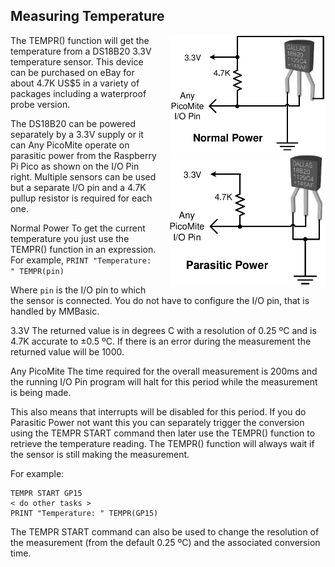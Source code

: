 ## Measuring Temperature

<div style="float: right; margin-left: 20px;">
  <img src="../img/12_temp_circuit.png" alt="DS18B20 circuit example" width="250"><br>
  <img src="../img/12_temp_parasitic_circuit.png" alt="DS18B20 circuit example" width="250">
</div>

The TEMPR() function will get the temperature from a DS18B20 3.3V temperature sensor. This device can be purchased on eBay for about 4.7K US$5 in a variety of packages including a waterproof probe version.

The DS18B20 can be powered separately by a 3.3V supply or it can Any PicoMite operate on parasitic power from the Raspberry Pi Pico as shown on the I/O Pin right. Multiple sensors can be used but a separate I/O pin and a 4.7K pullup resistor is required for each one.

Normal Power To get the current temperature you just use the TEMPR() function in an expression. For example, `PRINT "Temperature: " TEMPR(pin)`

Where `pin` is the I/O pin to which the sensor is connected. You do not have to configure the I/O pin, that is handled by MMBasic.

3.3V The returned value is in degrees C with a resolution of 0.25 ºC and is 4.7K accurate to ±0.5 ºC. If there is an error during the measurement the returned value will be 1000.

Any PicoMite The time required for the overall measurement is 200ms and the running I/O Pin program will halt for this period while the measurement is being made.

This also means that interrupts will be disabled for this period. If you do Parasitic Power not want this you can separately trigger the conversion using the TEMPR START command then later use the TEMPR() function to retrieve the temperature reading. The TEMPR() function will always wait if the sensor is still making the measurement.<br style="clear:both" />

For example:
```basic
TEMPR START GP15
< do other tasks >
PRINT "Temperature: " TEMPR(GP15)
```

The TEMPR START command can also be used to change the resolution of the measurement (from the default 0.25 ºC) and the associated conversion time.

